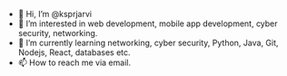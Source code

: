 - 👋 Hi, I’m @ksprjarvi
- 👀 I’m interested in web development, mobile app development, cyber security, networking.
- 🌱 I’m currently learning networking, cyber security, Python, Java, Git, Nodejs, React, databases etc.
- 📫 How to reach me via email. 

<!---
ksprjarvi/ksprjarvi is a ✨ special ✨ repository because its `README.md` (this file) appears on your GitHub profile.
You can click the Preview link to take a look at your changes.
--->
